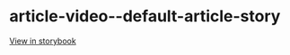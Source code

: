 # article-video--default-article-story

[View in storybook](https://raw.githack.com/Independent-Digital-News-and-Media-Ltd/standard-pwamp-sb/PR-407-sb/index.html?path=/story/article-video--default-article-story)